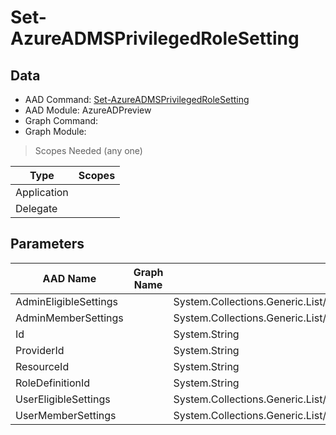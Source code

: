 # Set-AzureADMSPrivilegedRoleSetting

## Data

+ AAD Command: [Set-AzureADMSPrivilegedRoleSetting](https://docs.microsoft.com/en-us/powershell/module/AzureAD/Set-AzureADMSPrivilegedRoleSetting?view=azureadps-2.0-preview)
+ AAD Module: AzureADPreview
+ Graph Command: 
+ Graph Module: 

> Scopes Needed (any one)

|Type|Scopes|
|---|---|
|Application||
|Delegate||

## Parameters

|AAD Name|Graph Name|AAD Type|Graph Type|Infos|
|---|---|---|---|---|
|AdminEligibleSettings||System.Collections.Generic.List/Microsoft.Open.MSGraph.Model.AzureADMSPrivilegedRuleSetting|||
|AdminMemberSettings||System.Collections.Generic.List/Microsoft.Open.MSGraph.Model.AzureADMSPrivilegedRuleSetting|||
|Id||System.String|||
|ProviderId||System.String|||
|ResourceId||System.String|||
|RoleDefinitionId||System.String|||
|UserEligibleSettings||System.Collections.Generic.List/Microsoft.Open.MSGraph.Model.AzureADMSPrivilegedRuleSetting|||
|UserMemberSettings||System.Collections.Generic.List/Microsoft.Open.MSGraph.Model.AzureADMSPrivilegedRuleSetting|||

